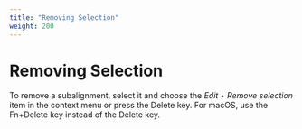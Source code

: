 ```yaml
---
title: "Removing Selection"
weight: 200
---
```



# Removing Selection

To remove a subalignment, select it and choose the _Edit ‣ Remove selection_ item in the context menu or press the Delete key. For macOS, use the Fn+Delete key instead of the Delete key.